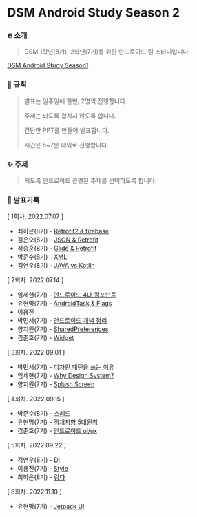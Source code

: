 # DSM Android Study Season 2

### 🔥 소개

> DSM 1학년(8기), 2학년(7기)를 위한 안드로이드 팀 스터디입니다.

[DSM Android Study Season1](https://github.com/DSM-Android-Study/DSM-Android-Study)

### 📘 규칙

> 발표는 일주일에 한번, 2명씩 진행합니다.
>
> 주제는 되도록 겹치지 않도록 합니다.
>
> 간단한 PPT를 만들어 발표합니다.
>
> 시간은 5~7분 내외로 진행합니다.
### ✨ 주제

> 되도록 안드로이드 관련된 주제를 선택하도록 합니다.
### 📖 발표기록

[ 1회차. 2022.07.07 ]

* 최하은(8기) - [Retrofit2 & firebase](https://github.com/DSM-Android-Study/DSM-Android-Study-Season-2/tree/main/2022.07.07/%EC%B5%9C%ED%95%98%EC%9D%80)
* 김은오(8기) - [JSON & Retrofit](https://github.com/DSM-Android-Study/DSM-Android-Study-Season-2/tree/main/2022.07.07/%EA%B9%80%EC%9D%80%EC%98%A4)
* 정승훈(8기) - [Glide & Retrofit](https://github.com/DSM-Android-Study/DSM-Android-Study-Season-2/tree/main/2022.07.07/%EC%A0%95%EC%8A%B9%ED%9B%88)
* 박준수(8기) - [XML](https://github.com/DSM-Android-Study/DSM-Android-Study-Season-2/tree/main/2022.07.07/%EB%B0%95%EC%A4%80%EC%88%98)
* 김연우(8기) - [JAVA vs Kotlin](https://github.com/DSM-Android-Study/DSM-Android-Study-Season-2/tree/main/2022.07.07/%EA%B9%80%EC%97%B0%EC%9A%B0)

[ 2회차. 2022.07.14 ]

* 임세현(7기) - [안드로이드 4대 컴포넌트](https://github.com/DSM-Android-Study/DSM-Android-Study-Season-2/tree/main/2022.07.14/%EC%9E%84%EC%84%B8%ED%98%84)
* 유현명(7기) - [AndroidTask & Flags](https://github.com/DSM-Android-Study/DSM-Android-Study-Season-2/tree/main/2022.07.14/%EC%9C%A0%ED%98%84%EB%AA%85)
* 이용진
* 박민서(7기) - [안드로이드 개념 정리](https://github.com/DSM-Android-Study/DSM-Android-Study-Season-2/tree/main/2022.07.14/%EB%B0%95%EB%AF%BC%EC%84%9C)
* 양지원(7기) - [SharedPreferences](https://github.com/DSM-Android-Study/DSM-Android-Study-Season-2/tree/main/2022.07.14/%EC%96%91%EC%A7%80%EC%9B%90)
* 김준호(7기) - [Widget](https://github.com/DSM-Android-Study/DSM-Android-Study-Season-2/tree/main/2022.07.14/김준호)


[ 3회차. 2022.09.01 ]

* 박민서(7기) - [디자인 패턴을 쓰는 이유](https://github.com/DSM-Android-Study/DSM-Android-Study-Season-2/blob/main/2022.09.01/%EB%B0%95%EB%AF%BC%EC%84%9C/%EB%94%94%EC%9E%90%EC%9D%B8%20%ED%8C%A8%ED%84%B4%20%EC%82%AC%EC%9A%A9%20%EC%9D%B4%EC%9C%A0.md)
* 임세현(7기) - [Why Design System?](https://github.com/DSM-Android-Study/DSM-Android-Study-Season-2/blob/main/2022.09.01/%EC%9E%84%EC%84%B8%ED%98%84/Android%20DesignSystem.pdf)
* 양지원(7기) - [Splash Screen](https://github.com/DSM-Android-Study/DSM-Android-Study-Season-2/tree/main/2022.09.01/%EC%96%91%EC%A7%80%EC%9B%90)

[ 4회차. 2022.09.15 ]

* 박준수(8기) - [스레드](https://github.com/DSM-Android-Study/DSM-Android-Study-Season-2/tree/main/2022.09.15/%EB%B0%95%EC%A4%80%EC%88%98)
* 유현명(7기) - [객채지향 5대원칙](https://github.com/DSM-Android-Study/DSM-Android-Study-Season-2/tree/main/2022.09.15/%EC%9C%A0%ED%98%84%EB%AA%85)
* 김준호(7기) - [안드로이드 ui/ux](https://github.com/DSM-Android-Study/DSM-Android-Study-Season-2/tree/main/2022.09.15/김준호)


[ 5회차. 2022.09.22 ]

* 김연우(8기) - [DI](https://github.com/DSM-Android-Study/DSM-Android-Study-Season-2/tree/main/2022.09.22/%EA%B9%80%EC%97%B0%EC%9A%B0)
* 이용진(7기) - [Style](https://github.com/DSM-Android-Study/DSM-Android-Study-Season-2/tree/main/2022.09.22/%EC%9D%B4%EC%9A%A9%EC%A7%84)
* 최하은(8기) - [람다](https://github.com/DSM-Android-Study/DSM-Android-Study-Season-2/tree/main/2022.09.22/%EC%B5%9C%ED%95%98%EC%9D%80)

[ 8회차. 2022.11.10 ]

* 유현명(7기) - [Jetpack UI](https://github.com/DSM-Android-Study/DSM-Android-Study-Season-2/tree/main/2022.11.10/%EC%9C%A0%ED%98%84%EB%AA%85)
